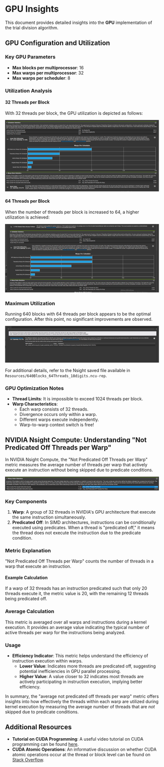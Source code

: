 # GPU Insights

This document provides detailed insights into the **GPU** implementation of the trial division algorithm.

## GPU Configuration and Utilization

### Key GPU Parameters

- **Max blocks per multiprocessor**: 16
- **Max warps per multiprocessor**: 32
- **Max warps per scheduler**: 8

### Utilization Analysis

#### 32 Threads per Block
With 32 threads per block, the GPU utilization is depicted as follows:

![32 Threads per Block](Resources/1.png)

#### 64 Threads per Block
When the number of threads per block is increased to 64, a higher utilization is achieved:

![64 Threads per Block](Resources/2.png)

### Maximum Utilization

Running 640 blocks with 64 threads per block appears to be the optimal configuration. After this point, no significant improvements are observed.

![640 Blocks with 64 Threads](Resources/3.png)

For additional details, refer to the Nsight saved file available in `Resources/640Blocks_64Threads_18digits.ncu-rep`.

### GPU Optimization Notes

- **Thread Limits**: It is impossible to exceed 1024 threads per block.
- **Warp Characteristics**:
  - Each warp consists of 32 threads.
  - Divergence occurs only within a warp.
  - Different warps execute independently.
  - Warp-to-warp context switch is free!

## NVIDIA Nsight Compute: Understanding "Not Predicated Off Threads per Warp"

In NVIDIA Nsight Compute, the "Not Predicated Off Threads per Warp" metric measures the average number of threads per warp that actively execute an instruction without being skipped due to predicate conditions. 

![Not Predicated Off Threads per Warp](Resources/4.png)

### Key Components

1. **Warp**: A group of 32 threads in NVIDIA's GPU architecture that execute the same instruction simultaneously.
2. **Predicated Off**: In SIMD architectures, instructions can be conditionally executed using predicates. When a thread is "predicated off," it means the thread does not execute the instruction due to the predicate condition.

### Metric Explanation

"Not Predicated Off Threads per Warp" counts the number of threads in a warp that execute an instruction. 

#### Example Calculation
If a warp of 32 threads has an instruction predicated such that only 20 threads execute it, the metric value is 20, with the remaining 12 threads being predicated off.

### Average Calculation
This metric is averaged over all warps and instructions during a kernel execution. It provides an average value indicating the typical number of active threads per warp for the instructions being analyzed.

### Usage
- **Efficiency Indicator**: This metric helps understand the efficiency of instruction execution within warps. 
  - **Lower Value**: Indicates more threads are predicated off, suggesting potential inefficiencies in GPU parallel processing.
  - **Higher Value**: A value closer to 32 indicates most threads are actively participating in instruction execution, implying better efficiency.

In summary, the "average not predicated off threads per warp" metric offers insights into how effectively the threads within each warp are utilized during kernel execution by measuring the average number of threads that are *not* skipped due to predicate conditions.

## Additional Resources

- **Tutorial on CUDA Programming**: A useful video tutorial on CUDA programming can be found [here](https://www.youtube.com/watch?v=xwbD6fL5qC8).
- **CUDA Atomic Operations**: An informative discussion on whether CUDA atomic operations occur at the thread or block level can be found on [Stack Overflow](https://stackoverflow.com/a/57115601).